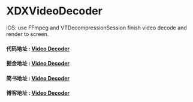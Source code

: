 # XDXVideoDecoder
iOS: use FFmpeg and VTDecompressionSession finish video decode and render to screen.

#### 代码地址 : [Video Decoder](https://github.com/XiaoDongXie1024/XDXVideoDecoder)
#### 掘金地址 : [Video Decoder](https://juejin.im/post/5d1243b75188257b791527d5)
#### 简书地址 : [Video Decoder](https://www.jianshu.com/p/18ace93bb2ff)
#### 博客地址 : [Video Decoder](https://xiaodongxie1024.github.io/2019/06/25/20190625_video_decoder_videotoobox/)


